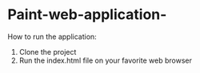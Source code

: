 # Paint-web-application-

How to run the application:
1. Clone the project
2. Run the index.html file on your favorite web browser
